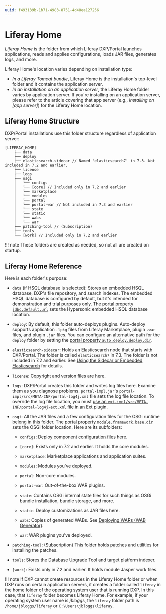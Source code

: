```yaml
---
uuid: f493139b-1b71-4983-8751-4d48ea127256
---
```

# Liferay Home

*Liferay Home* is the folder from which Liferay DXP/Portal launches applications, reads and applies configurations, loads JAR files, generates logs, and more.

Liferay Home's location varies depending on installation type:

- *In a Liferay Tomcat bundle*, Liferay Home is the installation's top-level folder and it contains the application server.
- *In an installation on an application server*, the Liferay Home folder varies by application server. If you're installing on an application server, please refer to the article covering that app server (e.g., *Installing on [app server]*) for the Liferay Home location.

## Liferay Home Structure

DXP/Portal installations use this folder structure regardless of application server:

```
[LIFERAY_HOME]
    ├── data
    ├── deploy
    ├── elasticsearch-sidecar // Named 'elasticsearch7' in 7.3. Not included in 7.2 and earlier.
    ├── license
    ├── logs
    ├── osgi
    │   └── configs
    │   └── [core] // Included only in 7.2 and earlier
    │   └── marketplace
    │   └── modules
    │   └── portal
    │   └── portal-war // Not included in 7.3 and earlier
    │   └── state
    │   └── static
    │   └── wabs
    │   └── war
    ├── patching-tool // (Subscription)
    ├── tools
    └── [work] // Included only in 7.2 and earlier
```

!!! note
    These folders are created as needed, so not all are created on startup.

## Liferay Home Reference

Here is each folder's purpose:

- `data` (if HSQL database is selected): Stores an embedded HSQL database, DXP's file repository, and search indexes. The embedded HSQL database is configured by default, but it's intended for demonstration and trial purposes only. The [portal property `jdbc.default.url`](https://learn.liferay.com/reference/latest/en/dxp/propertiesdoc/portal.properties.html#JDBC) sets the Hypersonic embedded HSQL database location.

- `deploy`: By default, this folder auto-deploys plugins. Auto-deploy supports application `.lpkg` files from Liferay Marketplace, plugin `.war` files, and plugin `.jar` files. You can configure an alternative path for the `deploy` folder by setting the [portal property `auto.deploy.deploy.dir`](https://learn.liferay.com/reference/latest/en/dxp/propertiesdoc/portal.properties.html#Auto%20Deploy).

- `elasticsearch-sidecar`: Holds an Elasticsearch node that starts with DXP/Portal. The folder is called `elasticsearch7` in 7.3. The folder is not included in 7.2 and earlier. See [Using the Sidecar or Embedded Elasticsearch](../../using-search/installing-and-upgrading-a-search-engine/elasticsearch/using-the-sidecar-or-embedded-elasticsearch.md) for details.

- `license`: Copyright and version files are here.

- `logs`: DXP/Portal creates this folder and writes log files here. Examine them as you diagnose problems. `portal-impl.jar`'s `portal-impl/src/META-INF/portal-log4j.xml` file sets the log file location. To override the log file location, you must [use an `ext-impl/src/META-INF/portal-log4j-ext.xml` file in an Ext plugin](https://help.liferay.com/hc/articles/360029030791-Customizing-Core-Functionality-with-Ext).

- `osgi`: All the JAR files and a few configuration files for the OSGi runtime belong in this folder. The [portal property `module.framework.base.dir`](https://learn.liferay.com/reference/latest/en/dxp/propertiesdoc/portal.properties.html#Module%20Framework) sets the OSGi folder location. Here are its subfolders:

  - `configs`: Deploy component [configuration files](../../system-administration/configuring-liferay/system-settings.md#exporting-and-deploying-configurations) here.

  - `[core]`: Exists only in 7.2 and earlier. It holds the core modules.

  - `marketplace`: Marketplace applications and application suites.

  - `modules`: Modules you've deployed.

  - `portal`: Non-core modules.

  - `portal-war`: Out-of-the-box WAR plugins.

  - `state`: Contains OSGi internal state files for such things as OSGi bundle installation, bundle storage, and more.

  - `static`: Deploy customizations as JAR files here.

  - `wabs`: Copies of generated WABs. See [Deploying WARs (WAB Generator)](../../liferay-development/reference/deploying-wars-wab-generator.md).

  - `war`: WAR plugins you've deployed.

- `patching-tool`: (Subscription) This folder holds patches and utilities for installing the patches.

- `tools`: Stores the Database Upgrade Tool and target platform indexer.

- `[work]`: Exists only in 7.2 and earlier. It holds module Jasper work files.

!!! note
    If DXP cannot create resources in the Liferay Home folder or when DXP runs on certain application servers, it creates a folder called `liferay` in the home folder of the operating system user that is running DXP. In this case, that `liferay` folder becomes Liferay Home. For example, if your operating system user name is *jbloggs*, the `liferay` folder path is `/home/jbloggs/liferay` or `C:\Users\jbloggs\liferay`.